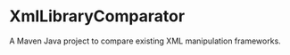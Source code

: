 XmlLibraryComparator
====================

A Maven Java project to compare existing XML manipulation frameworks.
